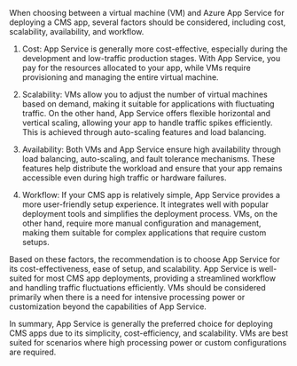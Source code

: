 When choosing between a virtual machine (VM) and Azure App Service for deploying a CMS app, several factors should be considered, including cost, scalability, availability, and workflow.

1. Cost: App Service is generally more cost-effective, especially during the development and low-traffic production stages. With App Service, you pay for the resources allocated to your app, while VMs require provisioning and managing the entire virtual machine.

2. Scalability: VMs allow you to adjust the number of virtual machines based on demand, making it suitable for applications with fluctuating traffic. On the other hand, App Service offers flexible horizontal and vertical scaling, allowing your app to handle traffic spikes efficiently. This is achieved through auto-scaling features and load balancing.

3. Availability: Both VMs and App Service ensure high availability through load balancing, auto-scaling, and fault tolerance mechanisms. These features help distribute the workload and ensure that your app remains accessible even during high traffic or hardware failures.

4. Workflow: If your CMS app is relatively simple, App Service provides a more user-friendly setup experience. It integrates well with popular deployment tools and simplifies the deployment process. VMs, on the other hand, require more manual configuration and management, making them suitable for complex applications that require custom setups.

Based on these factors, the recommendation is to choose App Service for its cost-effectiveness, ease of setup, and scalability. App Service is well-suited for most CMS app deployments, providing a streamlined workflow and handling traffic fluctuations efficiently. VMs should be considered primarily when there is a need for intensive processing power or customization beyond the capabilities of App Service.

In summary, App Service is generally the preferred choice for deploying CMS apps due to its simplicity, cost-efficiency, and scalability. VMs are best suited for scenarios where high processing power or custom configurations are required.